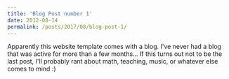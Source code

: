 ```yaml
---
title: 'Blog Post number 1'
date: 2012-08-14
permalink: /posts/2017/08/blog-post-1/
---
```


Apparently this website template comes with a blog. I've never had a blog that was active for more than a few months... If this turns out not to be the last post, I'll probably rant about math, teaching, music, or whatever else comes to mind :)